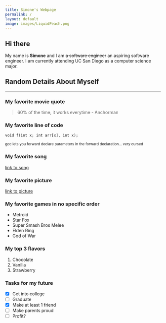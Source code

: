 ```yaml
---
title: Simone's Webpage
permalink: /
layout: default
image: images/LiquidPeach.png
---
```


## Hi there

My name is **Simone** and I am ~~a software engineer~~ an aspiring software engineer. I am currently attending UC San Diego as a computer science major.

## Random Details About Myself
---
### My favorite movie quote
> 60% of the time, it works everytime - Anchorman

### My favorite line of code
```
void f(int x; int arr[x], int x);
```
<sub> gcc lets you forward declare parameters in the forward declaration... very cursed </sub>

### My favorite song
[link to song](https://www.youtube.com/watch?v=dQw4w9WgXcQ)

### My favorite picture
[link to picture](images/jeff.jpg)

### My favorite games in no specific order
- Metroid
- Star Fox
- Super Smash Bros Melee
- Elden Ring
- God of War

### My top 3 flavors
1. Chocolate
2. Vanilla
3. Strawberry

### Tasks for my future
- [x] Get into college
- [ ] Graduate
- [x] Make at least 1 friend
- [ ] Make parents proud
- [ ] Profit?